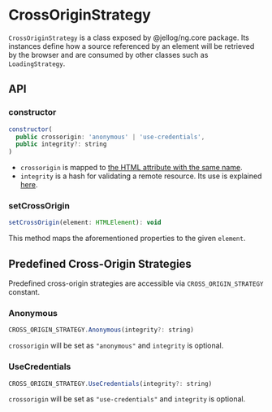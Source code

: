 # CrossOriginStrategy

`CrossOriginStrategy` is a class exposed by @jellog/ng.core package. Its instances define how a source referenced by an element will be retrieved by the browser and are consumed by other classes such as `LoadingStrategy`.


## API


### constructor

```js
constructor(
  public crossorigin: 'anonymous' | 'use-credentials',
  public integrity?: string
)
```

- `crossorigin` is mapped to [the HTML attribute with the same name](https://developer.mozilla.org/en-US/docs/Web/HTML/Attributes/crossorigin).
- `integrity` is a hash for validating a remote resource. Its use is explained [here](https://developer.mozilla.org/en-US/docs/Web/Security/Subresource_Integrity).


### setCrossOrigin

```js
setCrossOrigin(element: HTMLElement): void
```

This method maps the aforementioned properties to the given `element`.




## Predefined Cross-Origin Strategies

Predefined cross-origin strategies are accessible via `CROSS_ORIGIN_STRATEGY` constant.


### Anonymous

```js
CROSS_ORIGIN_STRATEGY.Anonymous(integrity?: string)
```

`crossorigin` will be set as `"anonymous"` and `integrity` is optional.


### UseCredentials

```js
CROSS_ORIGIN_STRATEGY.UseCredentials(integrity?: string)
```

`crossorigin` will be set as `"use-credentials"` and `integrity` is optional.
